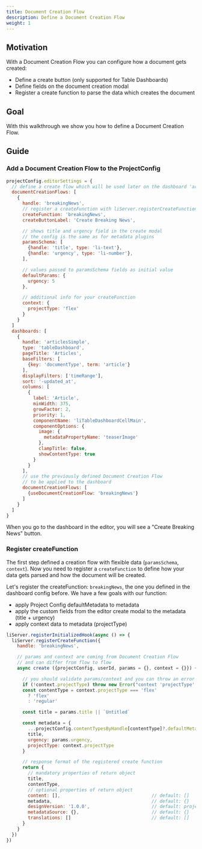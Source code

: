 ```yaml
---
title: Document Creation Flow
description: Define a Document Creation Flow
weight: 1
---
```


## Motivation

With a Document Creation Flow you can configure how a document gets created:

- Define a create button (only supported for Table Dashboards)
- Define fields on the document creation modal
- Register a create function to parse the data which creates the document

## Goal

With this walkthrough we show you how to define a Document Creation Flow.


## Guide

### Add a Document Creation Flow to the ProjectConfig

```js
projectConfig.editorSettings = {
  // define a create flow which will be used later on the dashboard 'articleSimple'
  documentCreationFlows: [
    {
      handle: 'breakingNews',
      // register a createFunction with liServer.registerCreateFunction() (later in the guide)
      createFunction: 'breakingNews',
      createButtonLabel: 'Create Breaking News',

      // shows title and urgency field in the create modal
      // the config is the same as for metadata plugins
      paramsSchema: [
        {handle: 'title', type: 'li-text'},
        {handle: 'urgency', type: 'li-number'},
      ],

      // values passed to paramsSchema fields as initial value
      defaultParams: {
        urgency: 5
      },

      // additional info for your createFunction
      context: {
        projectType: 'flex'
      }
    }
  ]
  dashboards: [
    {
      handle: 'articlesSimple',
      type: 'tableDashboard',
      pageTitle: 'Articles',
      baseFilters: [
        {key: 'documentType', term: 'article'}
      ],
      displayFilters: ['timeRange'],
      sort: '-updated_at',
      columns: [
        {
          label: 'Article',
          minWidth: 375,
          growFactor: 2,
          priority: 1,
          componentName: 'liTableDashboardCellMain',
          componentOptions: {
            image: {
              metadataPropertyName: 'teaserImage'
            },
            clampTitle: false,
            showContentType: true
          }
        }
      ],
      // use the previously defined Document Creation Flow
      // to be applied to the dashboard
      documentCreationFlows: [
        {useDocumentCreationFlow: 'breakingNews'}
      ]
    }
  ]
}
```

When you go to the dashboard in the editor, you will see a "Create Breaking News" button.

### Register createFunction

The first step defined a creation flow with flexible data (`paramsSchema`, `context`). Now you need to register a `createFunction` to define how your data gets parsed and how the document will be created.

Let's register the createFunction: `breakingNews`, the one you defined in the dashboard config before. We have a few goals with our function:
- apply Project Config defaultMetadata to metadata
- apply the custom fields from the editor create modal to the metadata (title + urgency)
- apply context data to metadata (projectType)

```js
liServer.registerInitializedHook(async () => {
  liServer.registerCreateFunction({
    handle: 'breakingNews',

    // params and context are coming from Document Creation Flow
    // and can differ from flow to flow
    async create ({projectConfig, userId, params = {}, context = {}}) {

      // you should validate params/context and you can throw an error
      if (!context.projectType) throw new Error("context 'projectType' is required")
      const contentType = context.projectType === 'flex'
        ? 'flex'
        : 'regular'

      const title = params.title || `Untitled`

      const metadata = {
        ...projectConfig.contentTypesByHandle[contentType]?.defaultMetadata,
        title,
        urgency: params.urgency,
        projectType: context.projectType
      }

      // response format of the registered create function
      return {
        // mandatory properties of return object
        title,
        contentType,
        // optional properties of return object
        content: [],                                  // default: []
        metadata,                                     // default: {}
        designVersion: '1.0.0',                       // default: project designVersion
        metadataSource: {},                           // default: {}
        translations: []                              // default: []
      }
    }
  })
})
```
